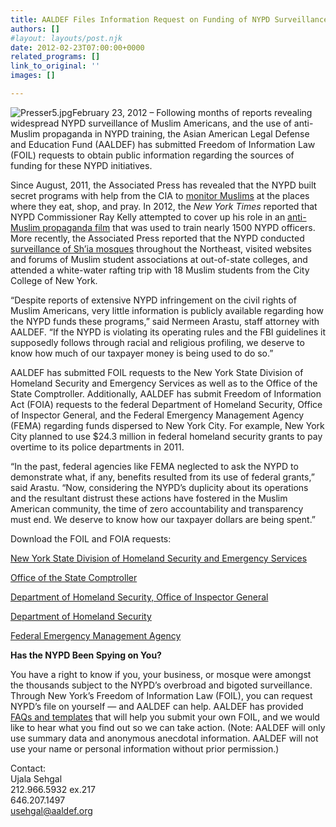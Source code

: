 ```yaml
---
title: AALDEF Files Information Request on Funding of NYPD Surveillance of Muslims
authors: []
#layout: layouts/post.njk
date: 2012-02-23T07:00:00+0000
related_programs: []
link_to_original: ''
images: []

---
```

![Presser5.jpg](/uploads/Presser5.jpg)February 23, 2012 – Following months of reports revealing widespread NYPD surveillance of Muslim Americans, and the use of anti-Muslim propaganda in NYPD training, the Asian American Legal Defense and Education Fund (AALDEF) has submitted Freedom of Information Law (FOIL) requests to obtain public information regarding the sources of funding for these NYPD initiatives.

Since August, 2011, the Associated Press has revealed that the NYPD built secret programs with help from the CIA to [monitor Muslims](/press-release/aaldef-brennan-center-and-muslim-advocates-request-nypd-records-to-investigate-post-911-racial-profi/) at the places where they eat, shop, and pray. In 2012, the _New York Times_ reported that NYPD Commissioner Ray Kelly attempted to cover up his role in an [anti-Muslim propaganda film](/press-release/maclc-calling-for-resignation-of-police-commissioner-kelly-in-jan-26-city-hall-press-conference/) that was used to train nearly 1500 NYPD officers. More recently, the Associated Press reported that the NYPD conducted [surveillance of Sh’ia mosques](/press-release/aaldef-calls-for-independent-oversight-of-nypd-following-shia-mosque-surveillance-report/) throughout the Northeast, visited websites and forums of Muslim student associations at out-of-state colleges, and attended a white-water rafting trip with 18 Muslim students from the City College of New York.

“Despite reports of extensive NYPD infringement on the civil rights of Muslim Americans, very little information is publicly available regarding how the NYPD funds these programs,” said Nermeen Arastu, staff attorney with AALDEF. “If the NYPD is violating its operating rules and the FBI guidelines it supposedly follows through racial and religious profiling, we deserve to know how much of our taxpayer money is being used to do so.”

AALDEF has submitted FOIL requests to the New York State Division of Homeland Security and Emergency Services as well as to the Office of the State Comptroller. Additionally, AALDEF has submit Freedom of Information Act (FOIA) requests to the federal Department of Homeland Security, Office of Inspector General, and the Federal Emergency Management Agency (FEMA) regarding funds dispersed to New York City. For example, New York City planned to use $24.3 million in federal homeland security grants to pay overtime to its police departments in 2011.

“In the past, federal agencies like FEMA neglected to ask the NYPD to demonstrate what, if any, benefits resulted from its use of federal grants,” said Arastu. “Now, considering the NYPD’s duplicity about its operations and the resultant distrust these actions have fostered in the Muslim American community, the time of zero accountability and transparency must end. We deserve to know how our taxpayer dollars are being spent.”

Download the FOIL and FOIA requests:

[New York State Division of Homeland Security and Emergency Services](/uploads/pdf/DHSES%20FOIL%202_17_2012.pdf)

[Office of the State Comptroller](/uploads/pdf/State%20Comptroller%20FOIL%202_17_2012.pdf)

[Department of Homeland Security, Office of Inspector General](/uploads/pdf/OIG%20DHS%20FOIA%202_17_2012.pdf)

[Department of Homeland Security](/uploads/pdf/FOIA%20Request%20DHS%20General.pdf)

[Federal Emergency Management Agency](/uploads/pdf/FEMA%20FOIA%202_17_2012.pdf)

**Has the NYPD Been Spying on You?**

You have a right to know if you, your business, or mosque were amongst the thousands subject to the NYPD’s overbroad and bigoted surveillance. Through New York’s Freedom of Information Law (FOIL), you can request NYPD’s file on yourself — and AALDEF can help. AALDEF has provided [FAQs and templates](/updates/nypd-surveillance-foil-faqs-and-template/) that will help you submit your own FOIL, and we would like to hear what you find out so we can take action. (Note: AALDEF will only use summary data and anonymous anecdotal information. AALDEF will not use your name or personal information without prior permission.)

Contact:  
Ujala Sehgal  
212\.966.5932 ex.217  
646\.207.1497  
[usehgal@aaldef.org](mailto:usehgal@aaldef.org)